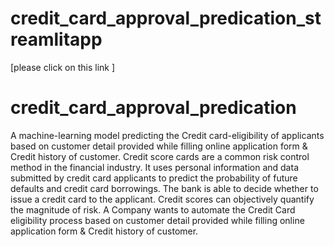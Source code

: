 # credit_card_approval_predication_streamlitapp
  [please click on this link ]




# credit_card_approval_predication
  A machine-learning model predicting the Credit card-eligibility of applicants based on customer detail provided while filling online application form &amp; Credit history of customer.
Credit score cards are a common risk control method in the financial industry. It uses personal information and data submitted by credit card applicants to predict the probability of future defaults and credit card borrowings. The bank is able to decide whether to issue a credit card to the applicant. Credit scores can objectively quantify the magnitude of risk.
A Company wants to automate the Credit Card eligibility process based on customer detail provided while filling online application form & Credit history of customer.
